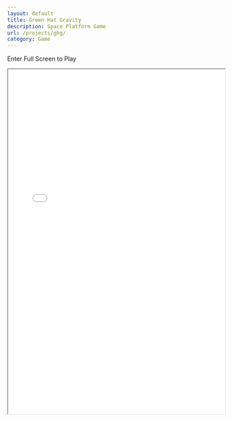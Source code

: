 ```yaml
---
layout: default
title: Green Hat Gravity
description: Space Platform Game
url: /projects/ghg/
category: Game
---
```

Enter Full Screen to Play

<iframe src="{{ site.baseurl }}/static/ghg.html" width="100%" height="800" frameborder="100"></iframe>
